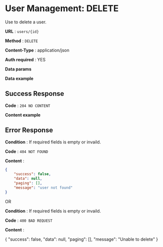 # User Management: DELETE

Use to delete a user.

**URL** : `users/{id}`

**Method** : `DELETE`

**Content-Type** : application/json

**Auth required** : YES

**Data params**

**Data example**

## Success Response

**Code** : `204 NO CONTENT`

**Content example**

## Error Response

**Condition** : If required fields is empty or invaild.

**Code** : `404 NOT FOUND`

**Content** :

```json
{
    "success": false,
    "data": null,
    "paging": [],
    "message": "user not found"
}
```

OR

**Condition** : If required fields is empty or invaild.

**Code** : `400 BAD REQUEST`

**Content** :

{
    "success": false,
    "data": null,
    "paging": [],
    "message": "Unable to delete"
}